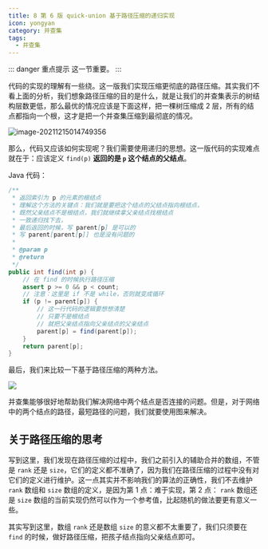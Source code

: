 ```yaml
---
title: 8 第 6 版 quick-union 基于路径压缩的递归实现
icon: yongyan
category: 并查集
tags:
  - 并查集
---
```


::: danger 重点提示
这一节重要。
:::

代码的实现的理解有一些绕。这一版我们实现压缩更彻底的路径压缩。其实我们不看上面的分析，我们想象路径压缩的目的是什么，就是让我们的并查集表示的树结构层数更低，那么最优的情况应该是下面这样，把一棵树压缩成 $2$ 层，所有的结点都指向一个根，这才是把一个并查集压缩到最彻底的情况。

![image-20211215014749356](https://tva1.sinaimg.cn/large/008i3skNgy1gxdw4vud2mj31300fu0th.jpg)

那么，代码又应该如何实现呢？我们需要使用递归的思想。这一版代码的实现难点就在于：应该定义 `find(p)` **返回的是 `p` 这个结点的父结点**。

Java 代码：

```java
/**
 * 返回索引为 p 的元素的根结点
 * 理解这个方法的关键点：我们就是要把这个结点的父结点指向根结点，
 * 既然父亲结点不是根结点，我们就继续拿父亲结点找根结点
 * 一致递归找下去，
 * 最后返回的时候，写 parent[p] 是可以的
 * 写 parent[parent[p]] 也是没有问题的
 *
 * @param p
 * @return
 */
public int find(int p) {
    // 在 find 的时候执行路径压缩
    assert p >= 0 && p < count;
    // 注意：这里是 if 不是 while，否则就变成循环
    if (p != parent[p]) {
        // 这一行代码的逻辑要想想清楚
        // 只要不是根结点
        // 就把父亲结点指向父亲结点的父亲结点
        parent[p] = find(parent[p]);
    }
    return parent[p];
}
```

最后，我们来比较一下基于路径压缩的两种方法。

![](https://tva1.sinaimg.cn/large/008i3skNgy1gxdw81l9w0j31cg0u0q8v.jpg)

并查集能够很好地帮助我们解决网络中两个结点是否连接的问题。但是，对于网络中的两个结点的路径，最短路径的问题，我们就要使用图来解决。

## 关于路径压缩的思考

写到这里，我们发现在路径压缩的过程中，我们之前引入的辅助合并的数组，不管是 `rank` 还是 `size`，它们的定义都不准确了，因为我们在路径压缩的过程中没有对它们的定义进行维护。这一点其实并不影响我们的算法的正确性，我们不去维护 `rank` 数组和 `size` 数组的定义，是因为第 1 点：难于实现，第 2 点： `rank` 数组还是 `size` 数组的当前实现仍然可以作为一个参考值，比起随机的做法要更有意义一些。

其实写到这里，数组 `rank` 还是数组 `size` 的意义都不太重要了，我们只须要在 `find` 的时候，做好路径压缩，把孩子结点指向父亲结点即可。

